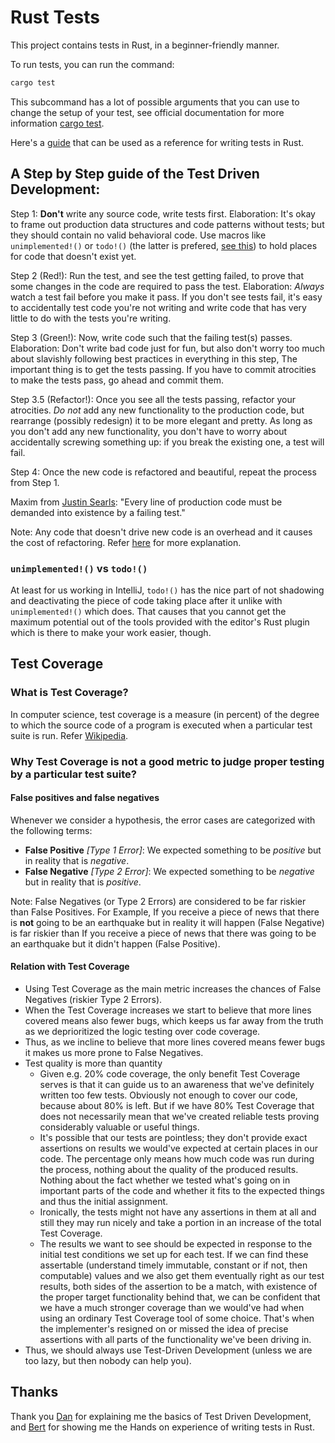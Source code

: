 # Rust Tests

This project contains tests in Rust, in a beginner-friendly manner.

To run tests, you can run the command:

```zsh
cargo test
```
This subcommand has a lot of possible arguments that you can use to change the setup of your test, see official documentation for more information
[cargo test](https://doc.rust-lang.org/cargo/commands/cargo-test.html).

Here's a [guide](https://github.com/utkarshg6/helpful/blob/master/Rust.md#rust-tests) that can be used as a reference for writing tests in Rust.

## A Step by Step guide of the Test Driven Development:

Step 1: **Don't** write any source code, write tests first. Elaboration: It's okay to frame out production data
structures and code patterns without tests; but they should contain no valid behavioral code. Use macros
like `unimplemented!()` or `todo!()` (the latter is prefered, [see this](#unimplemented-vs-todo)) to hold places for code that doesn't exist yet.

Step 2 (Red!): Run the test, and see the test getting failed, to prove that some changes in the code are required to pass
the test. Elaboration: _Always_ watch a test fail before you make it pass. If you don't see tests fail,
it's easy to accidentally test code you're not writing and write code that has very little to do with the
tests you're writing.

Step 3 (Green!): Now, write code such that the failing test(s) passes. Elaboration: Don't write bad code just for
fun, but also don't worry too much about slavishly following best practices in everything in this step,
The important thing is to get the tests passing. If you have to commit atrocities to make the tests pass,
go ahead and commit them.

Step 3.5 (Refactor!): Once you see all the tests passing, refactor your atrocities. _Do not_ add any new functionality
to the production code, but rearrange (possibly redesign) it to be more elegant and pretty. As long as
you don't add any new functionality, you don't have to worry about accidentally screwing something up:
if you break the existing one, a test will fail.

Step 4: Once the new code is refactored and beautiful, repeat the process from Step 1.

Maxim from [Justin Searls](https://github.com/searls): "Every line of production code must be
demanded into existence by a failing test."

Note: Any code that doesn't drive new code is an overhead and it causes the cost of refactoring.
Refer [here](https://github.com/utkarshg6/rust-tests/commit/c8219592c26fc2fcc32b805e3670bd0666c2e235#diff-b1a35a68f14e696205874893c07fd24fdb88882b47c23cc0e0c80a30c7d53759R33) for more explanation.

### `unimplemented!()` vs `todo!()`
At least for us working in IntelliJ, `todo!()` has the nice part of not shadowing and deactivating the piece of code taking place after it unlike with `unimplemented!()` which does. That causes that you cannot get the maximum potential out of the tools provided with the editor's Rust plugin which is there to make your work easier, though.  

## Test Coverage

### What is Test Coverage?

In computer science, test coverage is a measure (in percent) of the degree to which the source code of a program is executed when a particular test suite is run. Refer [Wikipedia](https://en.wikipedia.org/wiki/Code_coverage).

### Why Test Coverage is not a good metric to judge proper testing by a particular test suite?

#### False positives and false negatives

Whenever we consider a hypothesis, the error cases are categorized with the following terms:

- **False Positive** _[Type 1 Error]_: We expected something to be _positive_ but in reality that is _negative_.
- **False Negative** _[Type 2 Error]_: We expected something to be _negative_ but in reality that is _positive_.

Note: False Negatives (or Type 2 Errors) are considered to be far riskier than False Positives. For Example, If you receive a piece of news that there is **not** going to be an earthquake but in reality it will happen (False Negative) is far riskier than If you receive a piece of news that there was going to be an earthquake but it didn't happen (False Positive).

#### Relation with Test Coverage

* Using Test Coverage as the main metric increases the chances of False Negatives (riskier Type 2 Errors).
* When the Test Coverage increases we start to believe that more lines covered means also fewer bugs, which keeps us far away from the truth as we deprioritized the logic testing over code coverage.
* Thus, as we incline to believe that more lines covered means fewer bugs it makes us more prone to False Negatives.
* Test quality is more than quantity
  * Given e.g. 20% code coverage, the only benefit Test Coverage serves is that it can guide us to an awareness that we've definitely written too few tests. Obviously not enough to cover our code, because about 80% is left. But if we have 80% Test Coverage that does not necessarily mean that we've created reliable tests proving considerably valuable or useful things.
  * It's possible that our tests are pointless; they don't provide exact assertions on results we would've expected at certain places in our code. The percentage only means how much code was run during the process, nothing about the quality of the produced results. Nothing about the fact whether we tested what's going on in important parts of the code and whether it fits to the expected things and thus the initial assignment.
  * Ironically, the tests might not have any assertions in them at all and still they may run nicely and take a portion in an increase of the total Test Coverage. 
  * The results we want to see should be expected in response to the initial test conditions we set up for each test. If we can find these assertable (understand timely immutable, constant or if not, then computable) values and we also get them eventually right as our test results, both sides of the assertion to be a match, with existence of the proper target functionality behind that, we can be confident that we have a much stronger coverage than we would've had when using an ordinary Test Coverage tool of some choice. That's when the implementer's resigned on or missed the idea of precise assertions with all parts of the functionality we've been driving in.  
* Thus, we should always use Test-Driven Development (unless we are too lazy, but then nobody can help you).

## Thanks

Thank you [Dan](https://github.com/dnwiebe) for explaining me the basics of Test Driven Development, and [Bert](https://github.com/bertllll) for showing me the Hands on experience of writing tests in Rust.
